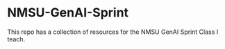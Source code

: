 # NMSU-GenAI-Sprint
This repo has a collection of resources for the NMSU GenAI Sprint Class I teach.
